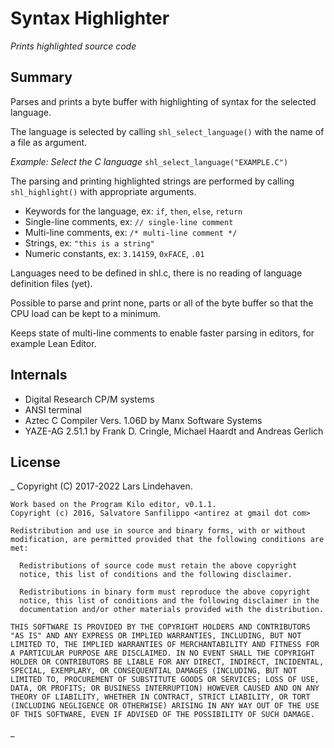 # Syntax Highlighter 

_Prints highlighted source code_


## Summary 

Parses and prints a byte buffer with highlighting of syntax for the
selected language.

The language is selected by calling `shl_select_language()` with the
name of a file as argument.

_Example: Select the C language_
    `shl_select_language("EXAMPLE.C")`

The parsing and printing highlighted strings are performed by calling
`shl_highlight()` with appropriate arguments.

* Keywords for the language, ex: `if`, `then`, `else`, `return`
* Single-line comments, ex: `// single-line comment`
* Multi-line comments, ex: `/* multi-line comment */`
* Strings, ex: `"this is a string"`
* Numeric constants, ex: `3.14159`, `0xFACE`, `.01`

Languages need to be defined in shl.c, there is no reading of
language definition files (yet).

Possible to parse and print none, parts or all of the byte buffer so that
the CPU load can be kept to a minimum.

Keeps state of multi-line comments to enable faster parsing in editors,
for example Lean Editor.


## Internals 

* Digital Research CP/M systems
* ANSI terminal
* Aztec C Compiler Vers. 1.06D by Manx Software Systems
* YAZE-AG 2.51.1 by Frank D. Cringle, Michael Haardt and Andreas Gerlich


## License 
_
    Copyright (C) 2017-2022 Lars Lindehaven.

    Work based on the Program Kilo editor, v0.1.1.
    Copyright (c) 2016, Salvatore Sanfilippo <antirez at gmail dot com>

    Redistribution and use in source and binary forms, with or without
    modification, are permitted provided that the following conditions are
    met:

      Redistributions of source code must retain the above copyright
      notice, this list of conditions and the following disclaimer.
      
      Redistributions in binary form must reproduce the above copyright
      notice, this list of conditions and the following disclaimer in the
      documentation and/or other materials provided with the distribution.
      
    THIS SOFTWARE IS PROVIDED BY THE COPYRIGHT HOLDERS AND CONTRIBUTORS
    "AS IS" AND ANY EXPRESS OR IMPLIED WARRANTIES, INCLUDING, BUT NOT
    LIMITED TO, THE IMPLIED WARRANTIES OF MERCHANTABILITY AND FITNESS FOR
    A PARTICULAR PURPOSE ARE DISCLAIMED. IN NO EVENT SHALL THE COPYRIGHT
    HOLDER OR CONTRIBUTORS BE LIABLE FOR ANY DIRECT, INDIRECT, INCIDENTAL,
    SPECIAL, EXEMPLARY, OR CONSEQUENTIAL DAMAGES (INCLUDING, BUT NOT
    LIMITED TO, PROCUREMENT OF SUBSTITUTE GOODS OR SERVICES; LOSS OF USE,
    DATA, OR PROFITS; OR BUSINESS INTERRUPTION) HOWEVER CAUSED AND ON ANY
    THEORY OF LIABILITY, WHETHER IN CONTRACT, STRICT LIABILITY, OR TORT
    (INCLUDING NEGLIGENCE OR OTHERWISE) ARISING IN ANY WAY OUT OF THE USE
    OF THIS SOFTWARE, EVEN IF ADVISED OF THE POSSIBILITY OF SUCH DAMAGE.
_